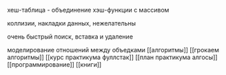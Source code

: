 

хеш-таблица - объединение хэш-функции с массивом

коллизии, накладки данных, нежелательны

очень быстрый поиск, вставка и удаление

моделирование отношений между объедками
[[алгоритмы]]
[[грокаем алгоритмы]]
[[курс практикума фуллстак]]
[[план практикума алгосы]]
[[программирование]]
[[книги]]
